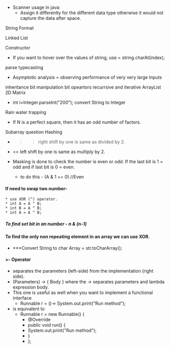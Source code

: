 - Scanner usage in java:
    - Assign it differently for the different data type otherwise it would not capture the data after space.
  
 String Format
 
 Linked List
 
 Constructor
 
 - If you want to hover over the values of string, use  = string.charAt(index);
 
 parse
 typecasting
  
- Asymptotic analysis = observing performance of very very large Inputs 

inheritance
bit manipulation
bit opeartors
recurrsive and iterative 
ArrayList 2D Matrix
- int i=Integer.parseInt("200");   convert String to Integer

Rain water trapping

 - If N is a perfect square, then it has an odd number of factors. 
 
 Subarray question
 Hashing
* >> right shift by one is same as divided by 2.

* << left shift by one is same as multiply by 2.


* Masking is done to check the number is even or odd. If the last bit is 1 = odd and if last bit is 0 = even.
    * to do this -   (A & 1 == 0) //Even

#### If need to swap two number-
    * use XOR (^) operator.
    * int A = A ^ B;
    * int B = A ^ B;
    * int A = A ^ B;
    
##### To find set bit in an number - n & (n-1)
    
#### To find the only non repeating element in an array we can use XOR.

- ***Convert String to char Array = str.toCharArray();

#### >- Operator 
* separates the parameters (left-side) from the implementation (right side).
* (Parameters) -> { Body } where the -> separates parameters and lambda expression body.
* This one is useful as well when you want to implement a functional interface
  * Runnable r = ()-> System.out.print("Run method");
* is equivalent to
    * Runnable r = new Runnable() {
       - @Override
       - public void run() {
        -    System.out.print("Run method");
        - }
        - }; 

